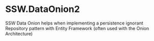 # SSW.DataOnion2

SSW Data Onion helps when implementing a persistence ignorant Repository pattern with Entity Framework (often used with the Onion Architecture) 
